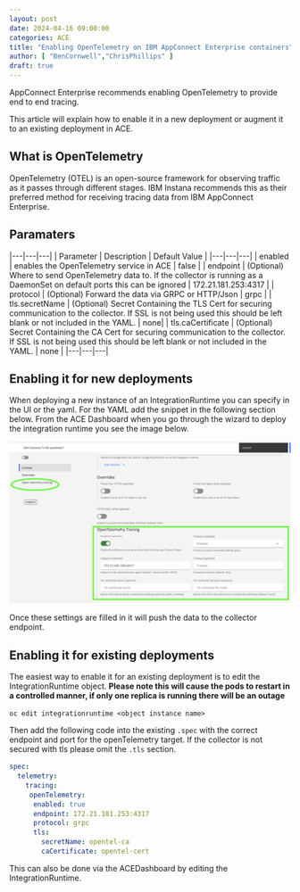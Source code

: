 ```yaml
---
layout: post
date: 2024-04-16 09:00:00
categories: ACE
title: "Enabling OpenTelemetry on IBM AppConnect Enterprise containers"
author: [ "BenCornwell","ChrisPhillips" ]
draft: true
---
```


AppConnect Enterprise recommends enabling OpenTelemetry to provide end to end tracing.

This article will explain how to enable it in a new deployment or augment it to an existing deployment in ACE.

## What is OpenTelemetry
OpenTelemetry (OTEL) is an open-source framework for observing traffic as it passes through different stages. IBM Instana recommends this as their preferred method for receiving tracing data from IBM AppConnect Enterprise.

## Paramaters

|---|---|---|
| Parameter | Description | Default Value |
|---|---|---|
| enabled | enables the OpenTelemetry service in ACE | false |
| endpoint | (Optional) Where to send OpenTelemetry data to. If the collector is running as a DaemonSet on default ports this can be ignored | 172.21.181.253:4317 |
| protocol |  (Optional) Forward the data via GRPC or HTTP/Json | grpc |
| tls.secretName | (Optional)  Secret Containing the TLS Cert for securing communication to the collector.  If SSL is not being used this should be left blank or not included in the YAML. | none|
| tls.caCertificate | (Optional)   Secret Containing the CA Cert for securing communication to the collector. If SSL is not being used this should be left blank or not included in the YAML. | none |
|---|---|---|

## Enabling it for new deployments

When deploying a new instance of an IntegrationRuntime you can specify in the UI or the yaml. For the YAML add the snippet in the following section below. From the ACE Dashboard when you go through the wizard to deploy the integration runtime you see the image below.

![](/images/ace-otel.png)

Once these settings are filled in it will push the data to the collector endpoint.

## Enabling it for existing deployments

The easiest way to enable it for an existing deployment is to edit the IntegrationRuntime object. **Please note this will cause the pods to restart in a controlled manner,  if only one replica is running there will be an outage**

`oc edit integrationruntime <object instance name>`

Then add the following code into the existing `.spec` with the correct endpoint and port for the openTelemetry target. If the collector is not secured with tls please omit the `.tls` section.

```yaml
spec:
  telemetry:
    tracing:
     openTelemetry:
      enabled: true
      endpoint: 172.21.181.253:4317
      protocol: grpc
      tls:
        secretName: opentel-ca
        caCertificate: opentel-cert
```

 This can also be done via the ACEDashboard by editing the IntegrationRuntime.
